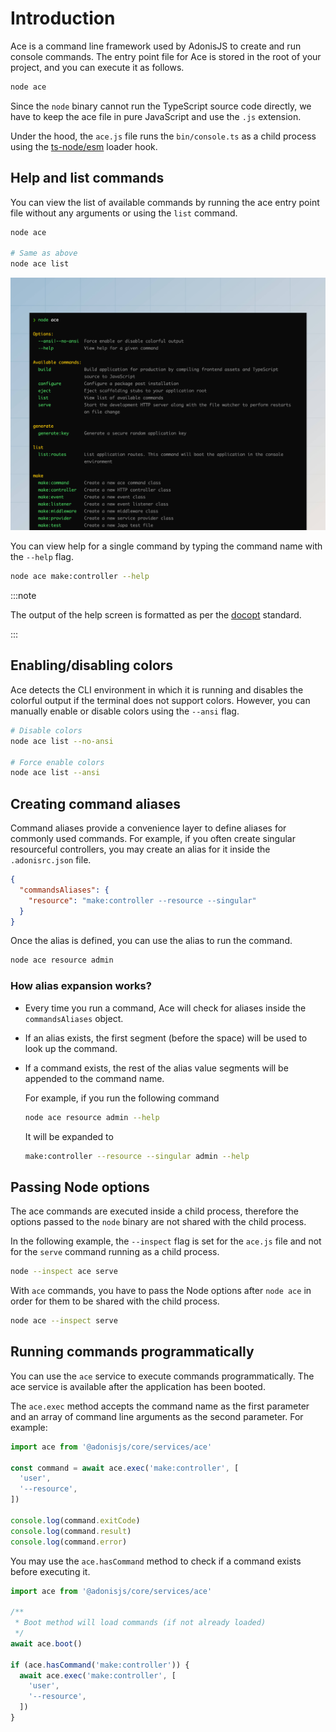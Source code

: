 # Introduction

Ace is a command line framework used by AdonisJS to create and run console commands. The entry point file for Ace is stored in the root of your project, and you can execute it as follows.

```sh
node ace
```

Since the `node` binary cannot run the TypeScript source code directly, we have to keep the ace file in pure JavaScript and use the `.js` extension.

Under the hood, the `ace.js` file runs the `bin/console.ts` as a child process using the [ts-node/esm](../fundamentals/typescript_build_process.md) loader hook.

## Help and list commands

You can view the list of available commands by running the ace entry point file without any arguments or using the `list` command.

```sh
node ace

# Same as above
node ace list
```

![](./ace_help_screen.jpeg)

You can view help for a single command by typing the command name with the `--help` flag.

```sh
node ace make:controller --help
```

:::note

The output of the help screen is formatted as per the [docopt](http://docopt.org/) standard.

:::


## Enabling/disabling colors

Ace detects the CLI environment in which it is running and disables the colorful output if the terminal does not support colors. However, you can manually enable or disable colors using the `--ansi` flag.

```sh
# Disable colors
node ace list --no-ansi

# Force enable colors
node ace list --ansi
```

## Creating command aliases

Command aliases provide a convenience layer to define aliases for commonly used commands. For example, if you often create singular resourceful controllers, you may create an alias for it inside the `.adonisrc.json` file.

```json
{
  "commandsAliases": {
    "resource": "make:controller --resource --singular"
  }
}
```

Once the alias is defined, you can use the alias to run the command.

```sh
node ace resource admin
```

### How alias expansion works?

- Every time you run a command, Ace will check for aliases inside the `commandsAliases` object. 
- If an alias exists, the first segment (before the space) will be used to look up the command.
- If a command exists, the rest of the alias value segments will be appended to the command name.

    For example, if you run the following command

    ```sh
    node ace resource admin --help
    ```
    
    It will be expanded to
    
    ```sh
    make:controller --resource --singular admin --help
    ```

## Passing Node options
The ace commands are executed inside a child process, therefore the options passed to the `node` binary are not shared with the child process. 

In the following example, the `--inspect` flag is set for the `ace.js` file and not for the `serve` command running as a child process.

```sh
node --inspect ace serve
```

With `ace` commands, you have to pass the Node options after `node ace` in order for them to be shared with the child process.

```sh
node ace --inspect serve
```

## Running commands programmatically

You can use the `ace` service to execute commands programmatically. The ace service is available after the application has been booted.

The `ace.exec` method accepts the command name as the first parameter and an array of command line arguments as the second parameter. For example:

```ts
import ace from '@adonisjs/core/services/ace'

const command = await ace.exec('make:controller', [
  'user',
  '--resource',
])
    
console.log(command.exitCode)
console.log(command.result)
console.log(command.error)
```

You may use the `ace.hasCommand` method to check if a command exists before executing it.

```ts
import ace from '@adonisjs/core/services/ace'

/**
 * Boot method will load commands (if not already loaded)
 */
await ace.boot()

if (ace.hasCommand('make:controller')) {
  await ace.exec('make:controller', [
    'user',
    '--resource',
  ])
}
```
